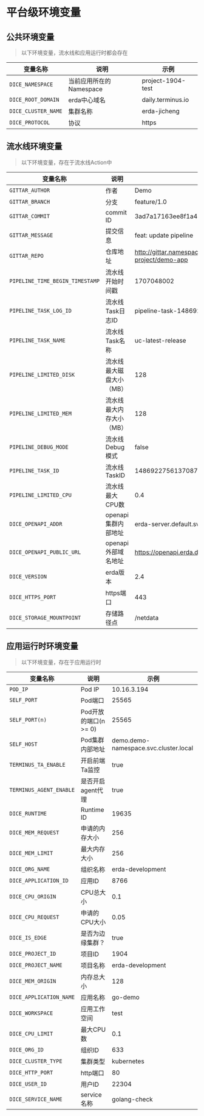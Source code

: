 # 平台级环境变量

## 公共环境变量

> 以下环境变量，流水线和应用运行时都会存在

| 变量名称                | 说明               | 示例                |
|---------------------|------------------|-------------------|
| `DICE_NAMESPACE`    | 当前应用所在的Namespace | project-1904-test |
| `DICE_ROOT_DOMAIN`  | erda中心域名         | daily.terminus.io |
| `DICE_CLUSTER_NAME` | 集群名称             | erda-jicheng      |
| `DICE_PROTOCOL`     | 协议               | https             |

## 流水线环境变量

> 以下环境变量，存在于流水线Action中

| 变量名称                            | 说明            | 示例                                                              |
|---------------------------------|---------------|-----------------------------------------------------------------|
| `GITTAR_AUTHOR`                 | 作者            | Demo                                                            |
| `GITTAR_BRANCH`                 | 分支            | feature/1.0                                                     |
| `GITTAR_COMMIT`                 | commit ID     | 3ad7a17163ee8f1a431389bea75a2738e710a4f0                        |
| `GITTAR_MESSAGE`                | 提交信息          | feat: update pipeline                                           |
| `GITTAR_REPO`                   | 仓库地址          | http://gittar.namespace.svc.cluster.local/demo-project/demo-app |
| `PIPELINE_TIME_BEGIN_TIMESTAMP` | 流水线开始时间戳      | 1707048002                                                      |
| `PIPELINE_TASK_LOG_ID`          | 流水线Task日志ID   | pipeline-task-1486922756137087                                  |
| `PIPELINE_TASK_NAME`            | 流水线Task名称     | uc-latest-release                                               |
| `PIPELINE_LIMITED_DISK`         | 流水线最大磁盘大小（MB） | 128                                                             |
| `PIPELINE_LIMITED_MEM`          | 流水线最大内存大小（MB） | 128                                                             |
| `PIPELINE_DEBUG_MODE`           | 流水线Debug模式    | false                                                           |
| `PIPELINE_TASK_ID`              | 流水线TaskID     | 1486922756137087                                                |
| `PIPELINE_LIMITED_CPU`          | 流水线最大CPU数     | 0.4                                                             |
| `DICE_OPENAPI_ADDR`             | openapi集群内部地址 | erda-server.default.svc.cluster.local:9529                      |
| `DICE_OPENAPI_PUBLIC_URL`       | openapi外部域名地址 | https://openapi.erda.daily.terminus.io/                         |
| `DICE_VERSION`                  | erda版本        | 2.4                                                             |
| `DICE_HTTPS_PORT`               | https端口       | 443                                                             |
| `DICE_STORAGE_MOUNTPOINT`       | 存储路径点         | /netdata                                                        |

## 应用运行时环境变量

> 以下环境变量，存在于应用运行时

| 变量名称                    | 说明               | 示例                                    |
|-------------------------|------------------|---------------------------------------|
| `POD_IP`                | Pod IP           | 10.16.3.194                           |
| `SELF_PORT`             | Pod端口            | 25565                                 |
| `SELF_PORT(n)`          | Pod开放的端口(n >= 0) | 25565                                 |
| `SELF_HOST`             | Pod集群内部地址        | demo.demo-namespace.svc.cluster.local |
| `TERMINUS_TA_ENABLE`    | 开启前端Ta监控         | true                                  |
| `TERMINUS_AGENT_ENABLE` | 是否开启agent代理      | true                                  |
| `DICE_RUNTIME`          | Runtime ID       | 19635                                 |
| `DICE_MEM_REQUEST`      | 申请的内存大小          | 256                                   |
| `DICE_MEM_LIMIT`        | 最大内存大小           | 256                                   |
| `DICE_ORG_NAME`         | 组织名称             | erda-development                      |
| `DICE_APPLICATION_ID`   | 应用ID             | 8766                                  |
| `DICE_CPU_ORIGIN`       | CPU总大小           | 0.1                                   |
| `DICE_CPU_REQUEST`      | 申请的CPU大小         | 0.05                                  |
| `DICE_IS_EDGE`          | 是否为边缘集群？         | true                                  |
| `DICE_PROJECT_ID`       | 项目ID             | 1904                                  |
| `DICE_PROJECT_NAME`     | 项目名称             | erda-development                      |
| `DICE_MEM_ORIGIN`       | 内存总大小            | 128                                   |
| `DICE_APPLICATION_NAME` | 应用名称             | go-demo                               |
| `DICE_WORKSPACE`        | 应用工作空间           | test                                  |
| `DICE_CPU_LIMIT`        | 最大CPU数           | 0.1                                   |
| `DICE_ORG_ID`           | 组织ID             | 633                                   |
| `DICE_CLUSTER_TYPE`     | 集群类型             | kubernetes                            |
| `DICE_HTTP_PORT`        | http端口           | 80                                    |
| `DICE_USER_ID`          | 用户ID             | 22304                                 |
| `DICE_SERVICE_NAME`     | service名称        | golang-check                          |